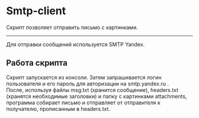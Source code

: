 # Smtp-client
Скрипт позволяет отправить письмо с картинками.
***
Для отправки сообщений используется SMTP Yandex.
## Работа скрипта
Скрипт запускается из консоли. Затем запрашивается логин пользователя и его пароль для авторизации на smtp.yandex.ru .<br>
После, используя файлы msg.txt (хранится сообщение), headers.txt (хранятся необходимые заголовки) и папку с картинками attachments, программа собирает письмо и отправляет от отправителя к получателю, прописанным в headers.txt.<br>
